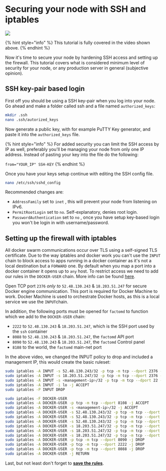 # Securing your node with SSH and iptables

[![](http://img.youtube.com/vi/7JBx-ZmBpz4/0.jpg)](http://www.youtube.com/watch?v=7JBx-ZmBpz4)

{% hint style="info" %}
This tutorial is fully covered in the video shown above.
{% endhint %}

Now it's time to secure your node by hardening SSH access and setting up the firewall. This tutorial covers what is considered minimum level of security for your node, or any production server in general \(subjective opinion\). 

## SSH key-pair based login

First off you should be using a SSH key-pair when you log into your node. Go ahead and make a folder called ssh and a file named `authorized_keys`:

```bash
mkdir .ssh
nano .ssh/autorized_keys
```

Now generate a public key, with for example PuTTY Key generator, and paste it into the `authorized_keys` file. 

{% hint style="info" %}
For added security you can limit the SSH access by IP as well, preferably you'll be managing your node from only one IP address. Instead of pasting your key into the file do the following:

`from="YOUR_IP" SSH-KEY`
{% endhint %}

Once you have your keys setup continue with editing the SSH config file.

```bash
nano /etc/ssh/sshd_config
```

Recommended changes are:

* `AddressFamily` set to `inet` , this will prevent your node from listening on IPv6.
* `PermitRootLogin` set to `no`. Self-explanatory, denies root login.
* `PasswordAuthentication` set to `no` , once you have setup key-based login you won't be login in with username/password. 

## Setting up the firewall with iptables

All docker swarm communications occur over TLS using a self-signed TLS certificate. Due to the way iptables and docker work you can't use the `INPUT` chain to block access to apps running in a docker container as it's not a local destination but a `FORWARD` one. By default when you map a port into a docker container it opens up to `any` host. To restrict access we need to add our rules in the `DOCKER-USER` chain. More info can be found [here](https://docs.docker.com/network/iptables/). 

Open TCP port `2376` _only to_ `52.48.130.243` & `18.203.51.247` for secure Docker engine communication. This port is required for Docker Machine to work. Docker Machine is used to orchestrate Docker hosts, as this is a local service we use the `INPUT`chain.

In addition, the following ports must be opened for `factomd` to function which we add to the `DOCKER-USER` chain:

* `2222` to `52.48.130.243` & `18.203.51.247`, which is the SSH port used by the `ssh` container
* `8088` to `52.48.130.243` & `18.203.51.247`, the `factomd` API port
* `8090` to `52.48.130.243` & `18.203.51.247`, the `factomd` Control panel
* `8108` to the world, the `factomd` main-net port

In the above video, we changed the INPUT policy to drop and included a management IP, this would create the basic ruleset:

```bash
sudo iptables -A INPUT -s 52.48.130.243/32 -p tcp -m tcp --dport 2376 -j ACCEPT
sudo iptables -A INPUT -s 18.203.51.247/32 -p tcp -m tcp --dport 2376 -j ACCEPT
sudo iptables -A INPUT -s <management-ip>/32 -p tcp -m tcp --dport 22 -j ACCEPT
sudo iptables -A INPUT -i lo -j ACCEPT
sudo iptables -P INPUT DROP

sudo iptables -F DOCKER-USER
sudo iptables -A DOCKER-USER -p tcp -m tcp --dport 8108 -j ACCEPT
sudo iptables -A DOCKER-USER -s <management-ip>/32 -j ACCEPT
sudo iptables -A DOCKER-USER -s 52.48.130.243/32 -p tcp -m tcp --dport 8090 -j ACCEPT
sudo iptables -A DOCKER-USER -s 52.48.130.243/32 -p tcp -m tcp --dport 2222 -j ACCEPT
sudo iptables -A DOCKER-USER -s 52.48.130.243/32 -p tcp -m tcp --dport 8088 -j ACCEPT
sudo iptables -A DOCKER-USER -s 18.203.51.247/32 -p tcp -m tcp --dport 8090 -j ACCEPT
sudo iptables -A DOCKER-USER -s 18.203.51.247/32 -p tcp -m tcp --dport 2222 -j ACCEPT
sudo iptables -A DOCKER-USER -s 18.203.51.247/32 -p tcp -m tcp --dport 8088 -j ACCEPT
sudo iptables -A DOCKER-USER -p tcp -m tcp --dport 8090 -j DROP
sudo iptables -A DOCKER-USER -p tcp -m tcp --dport 2222 -j DROP
sudo iptables -A DOCKER-USER -p tcp -m tcp --dport 8088 -j DROP
sudo iptables -A DOCKER-USER -j RETURN
```

Last, but not least don't forget to [**save the rules**](https://www.digitalocean.com/community/tutorials/iptables-essentials-common-firewall-rules-and-commands#saving-rules).

